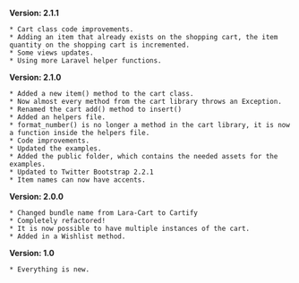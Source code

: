**Version: 2.1.1**

	* Cart class code improvements.
	* Adding an item that already exists on the shopping cart, the item quantity on the shopping cart is incremented.
	* Some views updates.
	* Using more Laravel helper functions.

**Version: 2.1.0**

	* Added a new item() method to the cart class.
	* Now almost every method from the cart library throws an Exception.
	* Renamed the cart add() method to insert()
	* Added an helpers file.
	* format_number() is no longer a method in the cart library, it is now a function inside the helpers file.
	* Code improvements.
	* Updated the examples.
	* Added the public folder, which contains the needed assets for the examples.
	* Updated to Twitter Bootstrap 2.2.1
	* Item names can now have accents.

**Version: 2.0.0**

    * Changed bundle name from Lara-Cart to Cartify
    * Completely refactored!
    * It is now possible to have multiple instances of the cart.
    * Added in a Wishlist method.

**Version: 1.0**

    * Everything is new.
